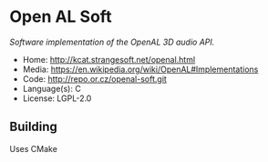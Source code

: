 # Open AL Soft

_Software implementation of the OpenAL 3D audio API._

- Home: http://kcat.strangesoft.net/openal.html
- Media: https://en.wikipedia.org/wiki/OpenAL#Implementations
- Code: http://repo.or.cz/openal-soft.git
- Language(s): C
- License: LGPL-2.0

## Building

Uses CMake

